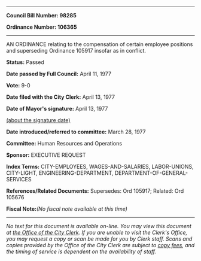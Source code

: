 

********

**Council Bill Number: 98285**
   
**Ordinance Number: 106365**
********

 AN ORDINANCE relating to the compensation of certain employee positions and superseding Ordinance 105917 insofar as in conflict.

**Status:** Passed
   
**Date passed by Full Council:** April 11, 1977
   
**Vote:** 9-0
   
**Date filed with the City Clerk:** April 13, 1977
   
**Date of Mayor's signature:** April 13, 1977
   
[(about the signature date)](/~public/approvaldate.htm)
   
   
   
**Date introduced/referred to committee:** March 28, 1977
   
**Committee:** Human Resources and Operations
   
**Sponsor:** EXECUTIVE REQUEST
   
   
**Index Terms:** CITY-EMPLOYEES, WAGES-AND-SALARIES, LABOR-UNIONS, CITY-LIGHT, ENGINEERING-DEPARTMENT, DEPARTMENT-OF-GENERAL-SERVICES

**References/Related Documents:** Supersedes: Ord 105917; Related: Ord 105676

**Fiscal Note:**_(No fiscal note available at this time)_
********

_No text for this document is available on-line. You may view this document at [the Office of the City Clerk](http://www.seattle.gov/leg/clerk/contactUs.htm). If you are unable to visit the Clerk's Office, you may request a copy or scan be made for you by Clerk staff. Scans and copies provided by the Office of the City Clerk are subject to [copy fees](http://clerk.seattle.gov/~public/clerkfees.htm), and the timing of service is dependent on the availability of staff._

